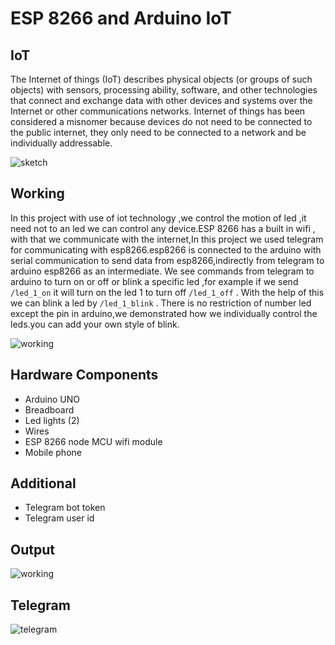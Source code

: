 # ESP 8266 and Arduino IoT

## IoT
The Internet of things (IoT) describes physical objects (or groups of such objects) with sensors, processing ability, software, and other technologies that connect and exchange data with other devices and systems over the Internet or other communications networks. Internet of things has been considered a misnomer because devices do not need to be connected to the public internet, they only need to be connected to a network and be individually addressable.

![sketch](https://raw.githubusercontent.com/Brijeshkrishna/esp8266-arduino-IoT/main/imgs/sketch.png)
## Working
In this project with use of iot technology ,we control the motion of led ,it need not to an led we can control any device.ESP 8266 has a built in wifi , with that we communicate with the internet,In this  project we used telegram for communicating with esp8266.esp8266 is connected to the arduino with serial communication to send data from esp8266,indirectly from telegram to arduino esp8266 as an intermediate.
We see commands from telegram to arduino to turn on or off or blink a specific led ,for example if we send `/led_1_on` it will turn on the  led 1  to turn off `/led_1_off` . With the help of this we can blink a led by `/led_1_blink` . There is no restriction of number led except the pin in arduino,we demonstrated how we individually control the leds.you can add your own style of blink.

![working](https://raw.githubusercontent.com/Brijeshkrishna/esp8266-arduino-IoT/main/imgs/model%20(1).jpg)
## Hardware Components

- Arduino UNO
- Breadboard
- Led lights (2)
- Wires 
- ESP 8266 node MCU wifi module
- Mobile phone

## Additional
- Telegram bot token 
- Telegram user id 

## Output
![working](https://raw.githubusercontent.com/Brijeshkrishna/esp8266-arduino-IoT/main/imgs/working.jpeg)

## Telegram
![telegram](https://raw.githubusercontent.com/Brijeshkrishna/esp8266-arduino-IoT/main/imgs/telegram.jpeg)

